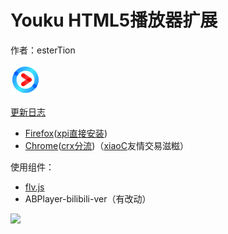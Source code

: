 # Youku HTML5播放器扩展
作者：esterTion

![](icon.png)

[更新日志](update_note.md)

- [Firefox](https://addons.mozilla.org/zh-CN/firefox/addon/youku-html5-player/)([xpi直接安装](https://estertion.github.io/Youku-HTML5-Player/signed.xpi))
- [Chrome](https://chrome.google.com/webstore/detail/youku-html5-player/fpnknfakcmgkbhccgpgnbaddggjligol)([crx分流](https://estertion.github.io/Youku-HTML5-Player/signed.crx))（[xiaoC](http://www.jijidown.com)友情交易滋糍）

使用组件：
- [flv.js](https://github.com/esterTion/flv.js)
- ABPlayer-bilibili-ver（有改动）

![](https://estertion.win/wp-content/uploads/2017/05/ff8818f4f0d7578622f50355d268000a1b34e920.jpg)